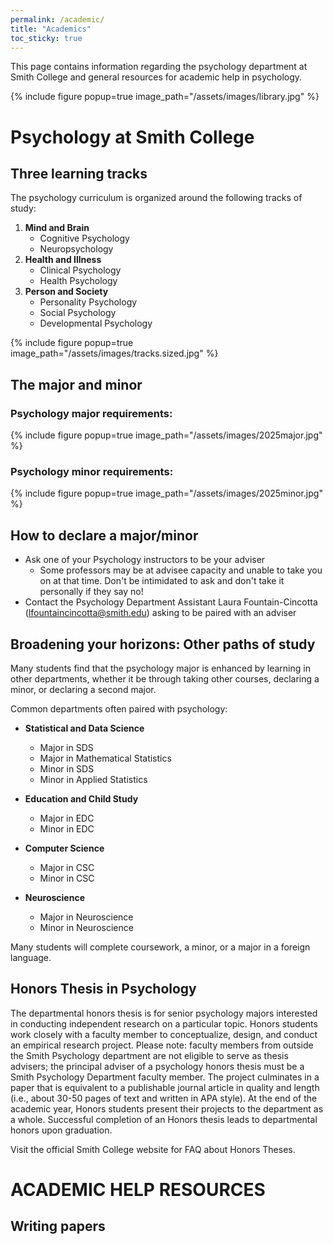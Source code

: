 ```yaml
---
permalink: /academic/
title: "Academics"
toc_sticky: true
---
```

This page contains information regarding the psychology department at Smith College and general resources for academic help in psychology.

{% include figure popup=true image_path="/assets/images/library.jpg" %}

# Psychology at Smith College
## Three learning tracks
The psychology curriculum is organized around the following tracks of study:
1. **Mind and Brain**
    - Cognitive Psychology
    - Neuropsychology
2. **Health and Illness**
    - Clinical Psychology
    - Health Psychology 
3. **Person and Society**
    - Personality Psychology
    - Social Psychology
    - Developmental Psychology

{% include figure popup=true image_path="/assets/images/tracks.sized.jpg" %}

## The major and minor
### Psychology major requirements:

{% include figure popup=true image_path="/assets/images/2025major.jpg" %}

### Psychology minor requirements:

{% include figure popup=true image_path="/assets/images/2025minor.jpg" %}

## How to declare a major/minor

  - Ask one of your Psychology instructors to be your adviser
     - Some professors may be at advisee capacity and unable to take you on at that time. Don't be intimidated to ask and don't take it personally if they say no!
  - Contact the Psychology Department Assistant Laura Fountain-Cincotta (lfountaincincotta@smith.edu) asking to be paired with an adviser 


## Broadening your horizons: Other paths of study

Many students find that the psychology major is enhanced by learning in other departments, whether it be through taking other courses, declaring a minor, or declaring a second major.

Common departments often paired with psychology:

- **Statistical and Data Science**
    - Major in SDS
    - Major in Mathematical Statistics
    - Minor in SDS
    - Minor in Applied Statistics 

- **Education and Child Study**
    - Major in EDC
    - Minor in EDC

- **Computer Science**
    - Major in CSC
    - Minor in CSC

- **Neuroscience**
    - Major in Neuroscience
    - Minor in Neuroscience

Many students will complete coursework, a minor, or a major in a foreign language.

## Honors Thesis in Psychology

The departmental honors thesis is for senior psychology majors interested in conducting independent research on a particular topic. Honors students work closely with a faculty member to conceptualize, design, and conduct an empirical research project. Please note: faculty members from outside the Smith Psychology department are not eligible to serve as thesis advisers; the principal adviser of a psychology honors thesis must be a Smith Psychology Department faculty member. The project culminates in a paper that is equivalent to a publishable journal article in quality and length (i.e., about 30-50 pages of text and written in APA style). At the end of the academic year, Honors students present their projects to the department as a whole. Successful completion of an Honors thesis leads to departmental honors upon graduation.

Visit the official Smith College website for FAQ about Honors Theses.


# ACADEMIC HELP RESOURCES

## Writing papers



